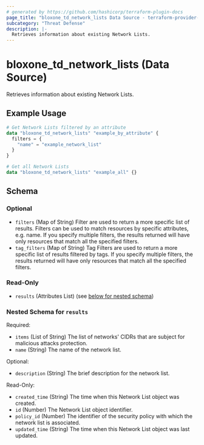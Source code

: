 ```yaml
---
# generated by https://github.com/hashicorp/terraform-plugin-docs
page_title: "bloxone_td_network_lists Data Source - terraform-provider-bloxone"
subcategory: "Threat Defense"
description: |-
  Retrieves information about existing Network Lists.
---
```


# bloxone_td_network_lists (Data Source)

Retrieves information about existing Network Lists.

## Example Usage

```terraform
# Get Network Lists filtered by an attribute
data "bloxone_td_network_lists" "example_by_attribute" {
  filters = {
    "name" = "example_network_list"
  }
}

# Get all Network Lists
data "bloxone_td_network_lists" "example_all" {}
```

<!-- schema generated by tfplugindocs -->
## Schema

### Optional

- `filters` (Map of String) Filter are used to return a more specific list of results. Filters can be used to match resources by specific attributes, e.g. name. If you specify multiple filters, the results returned will have only resources that match all the specified filters.
- `tag_filters` (Map of String) Tag Filters are used to return a more specific list of results filtered by tags. If you specify multiple filters, the results returned will have only resources that match all the specified filters.

### Read-Only

- `results` (Attributes List) (see [below for nested schema](#nestedatt--results))

<a id="nestedatt--results"></a>
### Nested Schema for `results`

Required:

- `items` (List of String) The list of networks' CIDRs that are subject for malicious attacks protection.
- `name` (String) The name of the network list.

Optional:

- `description` (String) The brief description for the network list.

Read-Only:

- `created_time` (String) The time when this Network List object was created.
- `id` (Number) The Network List object identifier.
- `policy_id` (Number) The identifier of the security policy with which the network list is associated.
- `updated_time` (String) The time when this Network List object was last updated.
